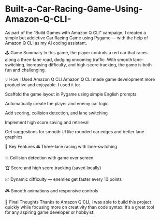# Built-a-Car-Racing-Game-Using-Amazon-Q-CLI-
As part of the “Build Games with Amazon Q CLI” campaign, I created a simple but addictive Car Racing Game using Pygame — with the help of Amazon Q CLI as my AI coding assistant.


🕹️ Game Summary
In this game, the player controls a red car that races along a three-lane road, dodging oncoming traffic. With smooth lane-switching, increasing difficulty, and high-score tracking, the game is both fun and challenging.

💡 How I Used Amazon Q CLI
Amazon Q CLI made game development more productive and enjoyable. I used it to:

Scaffold the game layout in Pygame using simple English prompts

Automatically create the player and enemy car logic

Add scoring, collision detection, and lane switching

Implement high score saving and retrieval

Get suggestions for smooth UI like rounded car edges and better lane graphics

🎨 Key Features
🚘 Three-lane racing with lane-switching

💥 Collision detection with game over screen

🏆 Score and high score tracking (saved locally)

📈 Dynamic difficulty — enemies get faster every 10 points

🎮 Smooth animations and responsive controls

💬 Final Thoughts
Thanks to Amazon Q CLI, I was able to build this project quickly while focusing more on creativity than code syntax. It’s a great tool for any aspiring game developer or hobbyist.
